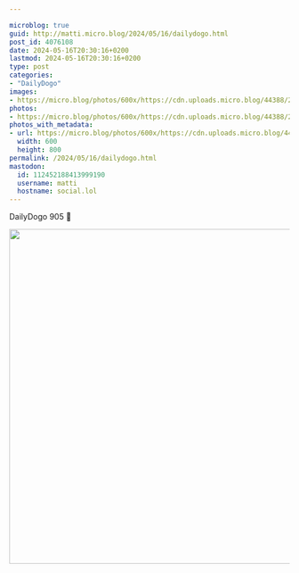 ```yaml
---

microblog: true
guid: http://matti.micro.blog/2024/05/16/dailydogo.html
post_id: 4076108
date: 2024-05-16T20:30:16+0200
lastmod: 2024-05-16T20:30:16+0200
type: post
categories:
- "DailyDogo"
images:
- https://micro.blog/photos/600x/https://cdn.uploads.micro.blog/44388/2024/b8ad82f3dcd444caba4310b307510b14.jpg
photos:
- https://micro.blog/photos/600x/https://cdn.uploads.micro.blog/44388/2024/b8ad82f3dcd444caba4310b307510b14.jpg
photos_with_metadata:
- url: https://micro.blog/photos/600x/https://cdn.uploads.micro.blog/44388/2024/b8ad82f3dcd444caba4310b307510b14.jpg
  width: 600
  height: 800
permalink: /2024/05/16/dailydogo.html
mastodon:
  id: 112452188413999190
  username: matti
  hostname: social.lol
---
```

DailyDogo 905 🐶

<img src="https://micro.blog/photos/600x/https://blog.martin-haehnel.de/uploads/2024/b8ad82f3dcd444caba4310b307510b14.jpg" width="600" alt="" />
